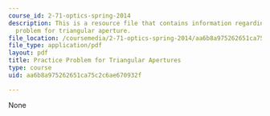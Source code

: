 ```yaml
---
course_id: 2-71-optics-spring-2014
description: This is a resource file that contains information regarding practice
  problem for triangular aperture.
file_location: /coursemedia/2-71-optics-spring-2014/aa6b8a975262651ca75c2c6ae670932f_MIT2_71S14_apertures.pdf
file_type: application/pdf
layout: pdf
title: Practice Problem for Triangular Apertures
type: course
uid: aa6b8a975262651ca75c2c6ae670932f

---
```

None